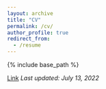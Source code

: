```yaml
---
layout: archive
title: "CV"
permalink: /cv/
author_profile: true
redirect_from:
  - /resume
---
```


{% include base_path %}

[Link](https://www.dropbox.com/s/2t01m60l61u8xmj/CV_Kim_academic_071322.pdf?dl=0) _Last updated: July 13, 2022_
